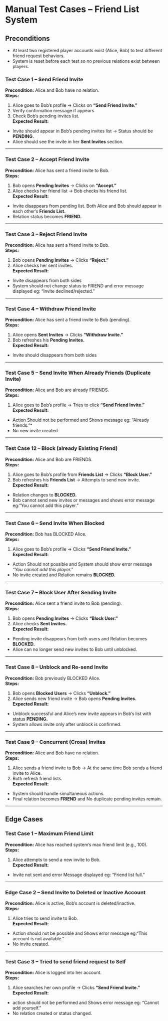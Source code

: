 # Manual Test Cases – Friend List System


## Preconditions
- At least two registered player accounts exist (Alice, Bob) to test different friend request behaviors.  
- System is reset before each test so no previous relations exist between players.  


### Test Case 1 – Send Friend Invite
**Precondition:** Alice and Bob have no relation.  
**Steps:**  
1. Alice goes to Bob’s profile -> Clicks on **“Send Friend Invite.”**  
2. Verify confirmation message if appears
3. Check Bob’s pending invites list.  
**Expected Result:**  
- Invite should appear in Bob’s pending invites list -> Status should be **PENDING.**  
- Alice should see the invite in her **Sent Invites** section.

---

### Test Case 2 – Accept Friend Invite
**Precondition:** Alice has sent a friend invite to Bob.  
**Steps:**  
1. Bob opens **Pending Invites** -> Clicks on **“Accept.”**  
2. Alice checks her friend list -> Bob checks his friend list.  
**Expected Result:**  
- Invite disappears from pending list. Both Alice and Bob should appear in each other’s **Friends List.**  
- Relation status becomes **FRIEND.**

---

### Test Case 3 – Reject Friend Invite
**Precondition:** Alice has sent a friend invite to Bob.  
**Steps:**  
1. Bob opens **Pending Invites** -> Clicks **“Reject.”**  
2. Alice checks her sent invites.  
**Expected Result:**  
- Invite disappears from both sides
- System should not change status to FRIEND and error message displayed eg: “Invite declined/rejected.”

---

### Test Case 4 – Withdraw Friend Invite
**Precondition:** Alice has sent a friend invite to Bob (pending).  
**Steps:**  
1. Alice opens **Sent Invites** -> Clicks **“Withdraw Invite.”**  
2. Bob refreshes his **Pending Invites.**  
**Expected Result:**  
- Invite should disappears from both sides 

---

### Test Case 5 – Send Invite When Already Friends (Duplicate Invite)
**Precondition:** Alice and Bob are already FRIENDS.  
**Steps:**  
1. Alice goes to Bob’s profile -> Tries to click **“Send Friend Invite.”**  
**Expected Result:**  
- Action Should not be performed and Shows message eg: “Already friends.”* 
- No new invite created

---

### Test Case 12 – Block (already Existing Friend)
**Precondition:** Alice and Bob are FRIENDS.  
**Steps:**  
1. Alice goes to Bob’s profile from **Friends List** -> Clicks **“Block User.”**  
2. Bob refreshes his **Friends List** -> Attempts to send new invite.  
**Expected Result:**  
- Relation changes to **BLOCKED.**  
- Bob cannot send new invites or messages and shows error message eg:“You cannot add this player.”

---

### Test Case 6 – Send Invite When Blocked
**Precondition:** Bob has BLOCKED Alice.  
**Steps:**  
1. Alice goes to Bob’s profile -> Clicks **“Send Friend Invite.”**  
**Expected Result:**  
- Action Should not possible and System should show error message *“You cannot add this player.”*  
- No invite created and Relation remains **BLOCKED.**

---

### Test Case 7 – Block User After Sending Invite
**Precondition:** Alice sent a friend invite to Bob (pending).  
**Steps:**  
1. Bob opens **Pending Invites** -> Clicks **“Block User.”**  
2. Alice checks **Sent Invites.**  
**Expected Result:**  
- Pending invite disappears from both users and Relation becomes **BLOCKED.**  
- Alice can no longer send new invites to Bob until unblocked.

---

### Test Case 8 – Unblock and Re-send Invite
**Precondition:** Bob previously BLOCKED Alice.  
**Steps:**  
1. Bob opens **Blocked Users** -> Clicks **“Unblock.”**  
2. Alice sends new friend invite -> Bob opens **Pending Invites.**  
**Expected Result:**  
- Unblock successful and Alice’s new invite appears in Bob’s list with status **PENDING.**  
- System allows invite only after unblock is confirmed.

---

### Test Case 9 – Concurrent (Cross) Invites
**Precondition:** Alice and Bob have no relation.  
**Steps:**  
1. Alice sends a friend invite to Bob -> At the same time Bob sends a friend invite to Alice.  
2. Both refresh friend lists.  
**Expected Result:**  
- System should handle simultaneous actions.  
- Final relation becomes **FRIEND** and No duplicate pending invites remain.

---

## Edge Cases

### Test Case 1 – Maximum Friend Limit
**Precondition:** Alice has reached system’s max friend limit (e.g., 100).  
**Steps:**  
1. Alice attempts to send a new invite to Bob.  
**Expected Result:**  
- Invite not sent and error Message displayed eg: “Friend list full.” 

---

### Edge Case 2 – Send Invite to Deleted or Inactive Account
**Precondition:** Alice is active, Bob’s account is deleted/inactive.  
**Steps:**  
1. Alice tries to send invite to Bob.  
**Expected Result:**  
- Action should not be possible and Shows error message  eg:“This account is not available.” 
- No invite created.

---

### Test Case 3 – Tried to send friend request to Self
**Precondition:** Alice is logged into her account.  
**Steps:**  
1. Alice searches her own profile -> Clicks **“Send Friend Invite.”**  
**Expected Result:**  
- action should not be performed and Shows error message eg: “Cannot add yourself.” 
- No relation created or status changed.